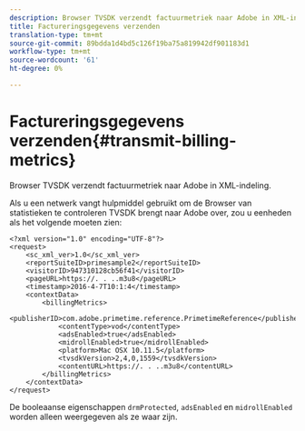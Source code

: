 ```yaml
---
description: Browser TVSDK verzendt factuurmetriek naar Adobe in XML-indeling.
title: Factureringsgegevens verzenden
translation-type: tm+mt
source-git-commit: 89bdda1d4bd5c126f19ba75a819942df901183d1
workflow-type: tm+mt
source-wordcount: '61'
ht-degree: 0%

---
```



# Factureringsgegevens verzenden{#transmit-billing-metrics}

Browser TVSDK verzendt factuurmetriek naar Adobe in XML-indeling.

<!--<a id="example_13ABDB1CC0B549968A534765378DA3A0"></a>-->

Als u een netwerk vangt hulpmiddel gebruikt om de Browser van statistieken te controleren TVSDK brengt naar Adobe over, zou u eenheden als het volgende moeten zien:

```
<?xml version="1.0" encoding="UTF-8"?>
<request>
    <sc_xml_ver>1.0</sc_xml_ver>
    <reportSuiteID>primesample2</reportSuiteID>
    <visitorID>947310128cb56f41</visitorID>
    <pageURL>https://. . ..m3u8</pageURL>
    <timestamp>2016-4-7T10:1:4</timestamp>
    <contextData>
        <billingMetrics>
            <publisherID>com.adobe.primetime.reference.PrimetimeReference</publisherID>
            <contentType>vod</contentType>
            <adsEnabled>true</adsEnabled>
            <midrollEnabled>true</midrollEnabled>
            <platform>Mac OSX 10.11.5</platform>
            <tvsdkVersion>2,4,0,1559</tvsdkVersion>
            <contentURL>https://. . ..m3u8</contentURL>
        </billingMetrics>
    </contextData>
</request>
```

De booleaanse eigenschappen `drmProtected`, `adsEnabled` en `midrollEnabled` worden alleen weergegeven als ze waar zijn.